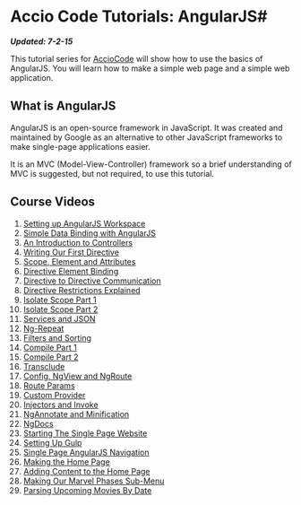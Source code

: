 # Accio Code Tutorials: AngularJS#

***Updated: 7-2-15***

This tutorial series for [AccioCode](https://www.youtube.com/user/CDPAdvertising "Accio Code on YouTube") will show how to use the basics of AngularJS. You will learn how to make a simple web page and a simple web application.

## What is AngularJS ##
AngularJS is an open-source framework in JavaScript. It was created and maintained by Google as an alternative to other JavaScript frameworks to make single-page applications easier.

It is an MVC (Model-View-Controller) framework so a brief understanding of MVC is suggested, but not required, to use this tutorial.

## Course Videos ##
1. [Setting up AngularJS Workspace](https://www.youtube.com/watch?v=ofASsumsf7E "Setting up AngularJS Workspace on YouTube")
2. [Simple Data Binding with AngularJS](https://www.youtube.com/watch?v=ia_vAGm_PCQ "Simple Data Binding with AngularJS")
3. [An Introduction to Controllers](https://www.youtube.com/watch?v=IGy2c-XwXgI "An Introduction to Controllers")
4. [Writing Our First Directive](http://youtu.be/QwaVgz-GSXY "Writing our First Directive")
5. [Scope, Element and Attributes](http://youtu.be/utKtjxLako4 "Scope, Element and Attributes")
6. [Directive Element Binding](http://youtu.be/7vgvBffpSbs "Directive Element Binding")
7. [Directive to Directive Communication](http://youtu.be/aG8VD0KvUw4 "Directive to Directive Communication")
8. [Directive Restrictions Explained](http://youtu.be/mkEJDWneiPg "Directive Restrictions Explained")
9. [Isolate Scope Part 1](https://www.youtube.com/watch?v=-a4E2eRHHVY "Isolate Scope Part 1")
10. [Isolate Scope Part 2](http://youtu.be/UMoDVY8HAVk "Isolate Scope Part 2")
11. [Services and JSON](http://youtu.be/rHmk0UhJSb4 "Services and JSON")
12. [Ng-Repeat](http://youtu.be/CqaoKt1Gvyk "Ng-Repeat")
13. [Filters and Sorting](http://youtu.be/7nOcg6SPspI "Filters and Sorting")
14. [Compile Part 1](https://www.youtube.com/watch?v=FemQfKf03gY "Compile, Pre, Post")
15. [Compile Part 2](https://www.youtube.com/watch?v=uV_YoyQhrJY "$compile")
16. [Transclude](https://www.youtube.com/watch?v=A0mdSbdE7-E "Transclude")
17. [Config, NgView and NgRoute](https://www.youtube.com/watch?v=ZtqzeYooMw4 "Config, NgView and NgRoute")
18. [Route Params](https://www.youtube.com/watch?v=BmYVs4LY3OM "Route Params")
19. [Custom Provider](https://www.youtube.com/watch?v=FemQfKf03gY "Custom Provider")
20. [Injectors and Invoke](https://www.youtube.com/watch?v=Z8mE2-TWoQ8 "Injectors and Invoke")
21. [NgAnnotate and Minification](http://youtu.be/4waCqOuw3Tc "NgAnnotate and Minification")
22. [NgDocs](http://youtu.be/e31elKr5hD0 "NgDocs")
23. [Starting The Single Page Website](https://www.youtube.com/watch?v=V6unYD1QrAs "Starting the Single Page Website")
24. [Setting Up Gulp](https://www.youtube.com/watch?v=FhLpL24xGXU "Setting Up Gulp")
25. [Single Page AngularJS Navigation](https://www.youtube.com/watch?v=IuBIk1oJ-Uw "Single Page AngularJS Navigation")
26. [Making the Home Page](https://www.youtube.com/watch?v=xlmx19wo9Dc "Making the Home Page")
27. [Adding Content to the Home Page](http://youtu.be/0Gzuaoo4j3s "Adding Content to the Home Page")
28. [Making Our Marvel Phases Sub-Menu](http://youtu.be/3x90mxH5wVg "Making Our Marvel Phases Sub-Menu")
29. [Parsing Upcoming Movies By Date](http://youtu.be/tS-XbfD1iVE "Parsing Upcoming Movies By Date")